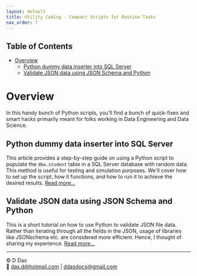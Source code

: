 ```yaml
---
layout: default
title: Utility Coding - Compact Scripts for Routine Tasks
nav_order: 7
---
```


## Table of Contents
- [Overview](#overview)
  - [Python dummy data inserter into SQL Server](#python-dummy-data-inserter-into-sql-server)
  - [Validate JSON data using JSON Schema and Python](#validate-json-data-using-json-schema-and-python)


# Overview

In this handy bunch of Python scripts, you'll find a bunch of quick-fixes and smart hacks primarily meant for folks working in Data Engineering and Data Science.

## Python dummy data inserter into SQL Server

This article provides a step-by-step guide on using a Python script to populate the `dbo.student` table in a SQL Server database with random data. This method is useful for testing and simulation purposes. We'll cover how to set up the script, how it functions, and how to run it to achieve the desired results. [Read more...](articles/Misc/Dummy_data/dummy-data-inserter.html)

## Validate JSON data using JSON Schema and Python

This is a short tutorial on how to use Python to validate JSON file data. Rather than iterating through all the fields in the JSON, usage of libraries like JSONschema etc. are considered more efficient. Hence, I thought of sharing my experience. [Read more...](articles/Misc/JsonValidator/jsonvalidator.html)

---

© D Das  
📧 [das.d@hotmail.com](mailto:das.d@hotmail.com) | [ddasdocs@gmail.com](mailto:ddasdocs@gmail.com)